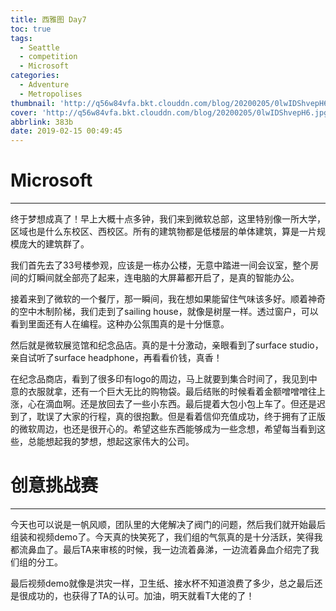 ```yaml
---
title: 西雅图 Day7
toc: true
tags:
  - Seattle
  - competition
  - Microsoft
categories:
  - Adventure
  - Metropolises
thumbnail: 'http://q56w84vfa.bkt.clouddn.com/blog/20200205/0lwIDShvepH6.jpg'
cover: 'http://q56w84vfa.bkt.clouddn.com/blog/20200205/0lwIDShvepH6.jpg'
abbrlink: 383b
date: 2019-02-15 00:49:45
---
```


# Microsoft

------

终于梦想成真了！早上大概十点多钟，我们来到微软总部，这里特别像一所大学，区域也是什么东校区、西校区。所有的建筑物都是低楼层的单体建筑，算是一片规模庞大的建筑群了。

我们首先去了33号楼参观，应该是一栋办公楼，无意中踏进一间会议室，整个房间的灯瞬间就全部亮了起来，连电脑的大屏幕都开启了，是真的智能办公。

接着来到了微软的一个餐厅，那一瞬间，我在想如果能留住气味该多好。顺着神奇的空中木制阶梯，我们走到了sailing house，就像是树屋一样。透过窗户，可以看到里面还有人在编程。这种办公氛围真的是十分惬意。

然后就是微软展览馆和纪念品店。真的是十分激动，亲眼看到了surface studio，亲自试听了surface headphone，再看看价钱，真香！

在纪念品商店，看到了很多印有logo的周边，马上就要到集合时间了，我见到中意的衣服就拿，还有一个巨大无比的购物袋。最后结账的时候看着金额噌噌噌往上涨，心在滴血啊。还是放回去了一些小东西。最后提着大包小包上车了。但还是迟到了，耽误了大家的行程，真的很抱歉。但是看着信仰充值成功，终于拥有了正版的微软周边，也还是很开心的。希望这些东西能够成为一些念想，希望每当看到这些，总能想起我的梦想，想起这家伟大的公司。



# 创意挑战赛

------

今天也可以说是一帆风顺，团队里的大佬解决了阀门的问题，然后我们就开始最后组装和视频demo了。今天真的快笑死了，我们组的气氛真的是十分活跃，笑得我都流鼻血了。最后TA来审核的时候，我一边流着鼻涕，一边流着鼻血介绍完了我们组的分工。

最后视频demo就像是洪灾一样，卫生纸、接水杯不知道浪费了多少，总之最后还是很成功的，也获得了TA的认可。加油，明天就看T大佬的了！